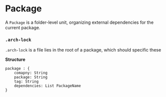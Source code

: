# Package

A `Package` is a folder-level unit, organizing external dependencies for the current package.



### `.arch-lock`

`.arch-lock` is a file lies in the root of a package, which should specific these 

**Structure**

```
package : {
	comapny: String
	package: String
	tag: String
	dependencies: List PackageName
}
```

